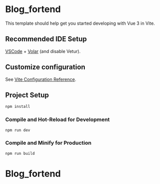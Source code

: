 <!--
 * @Author: 袁锐城
 * @Date: 2024-04-19 15:33:14
 * @LastEditors: 
 * @LastEditTime: 2024-04-19 18:42:14
 * @Description: 
-->
# Blog_fortend

This template should help get you started developing with Vue 3 in Vite.

## Recommended IDE Setup

[VSCode](https://code.visualstudio.com/) + [Volar](https://marketplace.visualstudio.com/items?itemName=Vue.volar) (and disable Vetur).

## Customize configuration

See [Vite Configuration Reference](https://vitejs.dev/config/).

## Project Setup

```sh
npm install
```

### Compile and Hot-Reload for Development

```sh
npm run dev
```

### Compile and Minify for Production

```sh
npm run build
```

# Blog_fortend
